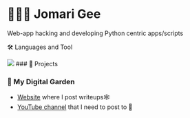 # 👨🏿‍💻 Jomari Gee
Web-app hacking and developing Python centric apps/scripts

🛠️ Languages and Tool
<i class="devicon-devicon-plain"></i>

<img src='https://cdn.jsdelivr.net/gh/devicons/devicon/icons/devicon/devicon-original.svg'>
### 🚧 Projects

### 🥦 My Digital Garden 

- <a href="https://jomarigee.github.io/">Website</a> where I post writeups🕸️
- <a href="https://www.youtube.com/c/JomariGee/videos">YouTube channel</a> that I need to post to 🎥
